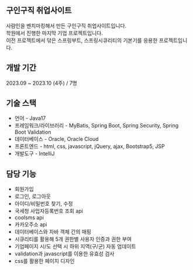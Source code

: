 ## 구인구직 취업사이트

사람인을 벤치마킹해서 만든 구인구직 취업사이트입니다.<br>
학원에서 진행한 마지막 기업 프로젝트입니다.<br>
이전 프로젝트에서 닦은 스프링부트, 스프링시큐리티의 기본기를 응용한 프로젝트입니다.<br>

## 개발 기간

2023.09 ~ 2023.10 (4주) / 7명

## 기술 스택

* 언어 - Java17<br>
* 프레임워크/라이브러리 - MyBatis, Spring Boot, Spring Security, Spring Boot Validation<br>
* 데이터베이스 - Oracle, Oracle Cloud<br>
* 프론트엔드 - html, css, javascript, jQuery, ajax, Bootstrap5, JSP<br>
* 개발도구 - IntelliJ<br>

## 담당 기능

* 회원가입
* 로그인, 로그아웃
* 아이디/비밀번호 찾기, 수정
* 국세청 사업자등록번호 조회 api
* coolsms api
* 카카오주소 api
* 데이터베이스와 자바 객체 간의 매핑
* 시큐리티를 활용해 5개 권한별 사용자 인증과 권한 부여
* 기업페이지 시/도 선택 시 하위 지역(구/군) 자동 업데이트
* validation과 javascript를 이용한 유효성 검사
* css를 활용한 페이지 디자인

